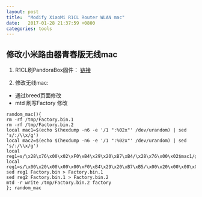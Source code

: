 ```yaml
---
layout: post
title:  "Modify XiaoMi R1CL Router WLAN mac"
date:   2017-01-28 21:37:59 +0800
categories: tools
---
```


## 修改小米路由器青春版无线mac

1. R1CL刷PandoraBox固件： [链接](https://www.zhihu.com/question/37146304)

2. 修改无线mac:
 * 通过breed页面修改
 * mtd 刷写Factory 修改
 ```shell
random_mac(){
rm -rf /tmp/Factory.bin.1
rm -rf /tmp/Factory.bin.2
local mac1=$(echo $(hexdump -n6 -e '/1 ":%02x"' /dev/urandom) | sed 's/:/\\x/g')
local mac2=$(echo $(hexdump -n6 -e '/1 ":%02x"' /dev/urandom) | sed 's/:/\\x/g')
local reg1=s/\x28\x76\x00\x02\xF0\xB4\x29\x20\xB7\xB4/\x28\x76\x00\x02$mac1/g
local reg1=s/\x00\x20\x00\x00\x00\xF0\xB4\x29\x20\xB7\xB5/\x00\x20\x00\x00\x00$mac2/g
sed reg1 Factory.bin > Factory.bin.1
sed reg2 Factory.bin.1 > Factory.bin.2
mtd -r write /tmp/Factory.bin.2 factory
}; random_mac
 ```
